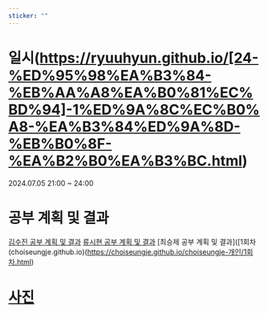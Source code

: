 ```yaml
---
sticker: ""
---
```

# 일시(https://ryuuhyun.github.io/[24-%ED%95%98%EA%B3%84-%EB%AA%A8%EA%B0%81%EC%BD%94]-1%ED%9A%8C%EC%B0%A8-%EA%B3%84%ED%9A%8D-%EB%B0%8F-%EA%B2%B0%EA%B3%BC.html)
2024.07.05 21:00 ~ 24:00

# 공부 계획 및 결과

[김수진 공부 계획 및 결과](https://wldwlddl.github.io/%EB%AA%A8%EA%B0%81%EC%BD%94-1%ED%9A%8C%EC%B0%A8-%EA%B0%9C%EC%9D%B8-%EB%AA%A9%ED%91%9C-%EB%B0%8F-%EA%B3%B5%EB%B6%80-%EA%B2%B0%EA%B3%BC.html)
[류시현 공부 계획 및 결과](https://ryuuhyun.github.io/[24-하계-모각코]-1회차-계획-및-결과.html)
[최승제 공부 계획 및 결과]([1회차 (choiseungje.github.io)(https://choiseungje.github.io/choiseungje-개인/1회차.html)

# [사진](https://cdn.discordapp.com/attachments/1258740781775065111/1258786194246996038/image.png?ex=668b49bf&is=6689f83f&hm=6eb2b31198d8c9c2968c129805d62f874c1ef900f99c128882d9e0c77e3011b3&)
